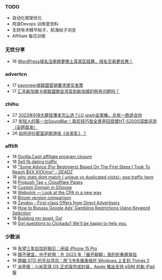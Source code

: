 ### TODO
-  自动化框架优化
-  阿良Devops 训练营资料
-  生财有术精华帖子、航海帖子浏览
-  Affiliate 每日训练

### 无忧分享
<!-- ruyo:START -->
-  16 [WordPress域名注册商更换土耳其区结算，域名交易更优惠！](https://51.ruyo.net/18499.html)<!-- ruyo:END -->

### advertcn
<!-- advertcn:START -->
-  17 [payoneer收联盟营销要求提交发票](https://www.advertcn.com/forum.php?mod=viewthread&tid=112554)
-  17 [汇丰新加坡卡收联盟款会涉及到新加坡的税务问题吗？](https://www.advertcn.com/forum.php?mod=viewthread&tid=112553)<!-- advertcn:END -->

### zhihu
<!-- zhihu:START -->
-  27 [2023年618大屏轻薄本怎么选？LG gram全家桶，总有一款适合你](http://zhuanlan.zhihu.com/p/632641888?utm_campaign=rss&utm_medium=rss&utm_source=rss&utm_content=title)
-  27 [年轻人的第一台SoundBar！索尼轻巧型全景声回音壁HT-S2000深度评测（全网首发）](http://zhuanlan.zhihu.com/p/630990296?utm_campaign=rss&utm_medium=rss&utm_source=rss&utm_content=title)
-  26 [如何评价密室逃脱游戏《长安乱》？](http://www.zhihu.com/question/563950552/answer/3045961312?utm_campaign=rss&utm_medium=rss&utm_source=rss&utm_content=title)<!-- zhihu:END -->

### afflift
<!-- afflift:START -->
-  18 [Gorilla.Cash affiliate program closure](https://afflift.com/f/threads/gorilla-cash-affiliate-program-closure.11810/)
-  18 [Sell fb dating traffic](https://afflift.com/f/threads/sell-fb-dating-traffic.11800/)
-  18 [&quot;Some Advice &lpar;For Beginners&rpar; Based On The First Steps I Took To Reach $XX,XXX/mo&quot; - DEADZ](https://afflift.com/f/threads/some-advice-for-beginners-based-on-the-first-steps-i-took-to-reach-xx-xxx-mo-deadz.2016/)
-  18 [why stats dont match &lpar; unique vs duplicated visits&rpar;- pop traffic here](https://afflift.com/f/threads/why-stats-dont-match-unique-vs-duplicated-visits-pop-traffic-here.11807/)
-  18 [Propush Tag + Cloudflare Pages](https://afflift.com/f/threads/propush-tag-cloudflare-pages.11808/)
-  18 [Custom Domain in GGoose](https://afflift.com/f/threads/custom-domain-in-ggoose.11805/)
-  18 [Webvõrk — Look at the CPA in a new way](https://afflift.com/f/threads/webv%C3%B5rk-%E2%80%94-look-at-the-cpa-in-a-new-way.2820/)
-  18 [Binom version comparison](https://afflift.com/f/threads/binom-version-comparison.11806/)
-  18 [Zeydoo - First-class Offers from Direct Advertisers](https://afflift.com/f/threads/zeydoo-first-class-offers-from-direct-advertisers.4373/)
-  18 [How to Bypass Google Ads’ Gambling Restrictions Using Keyword Selection](https://afflift.com/f/threads/how-to-bypass-google-ads%E2%80%99-gambling-restrictions-using-keyword-selection.11802/)
-  18 [Building my asset. Go!](https://afflift.com/f/threads/building-my-asset-go.11736/)
-  18 [Got questions to Clickadu? We&#39;ll be happy to help you.](https://afflift.com/f/threads/got-questions-to-clickadu-well-be-happy-to-help-you.2674/)<!-- afflift:END -->

### 少数派
<!-- sspai:START -->
-  18 [失望三年后恰好相见：闲话 iPhone 15 Pro](https://sspai.com/post/83577)
-  18 [既不便宜，也不好用：在 2023 年「展开聊聊」我的折叠屏体验](https://sspai.com/post/83375)
-  18 [跨越 GTD 的平台鸿沟：用飞书多维表格在 Windows 上复刻 Things 3](https://sspai.com/post/83657)
-  17 [派早报：小米澎湃 OS 正式版完成封装、Apple 推出支持 eSIM 的新 iPad 等](https://sspai.com/post/83663)<!-- sspai:END -->
